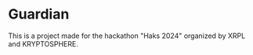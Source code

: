 # Guardian
This is a project made for the hackathon "Haks 2024" organized by XRPL and KRYPTOSPHERE.

